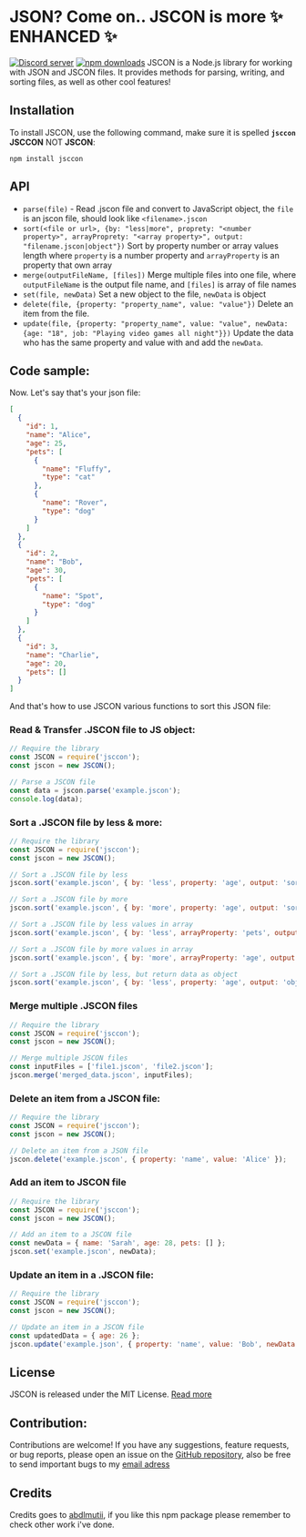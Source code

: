 # JSON? Come on.. JSCON is more ✨ ENHANCED ✨ 
<a href="https://discord.gg/NPvYAB5YCv"><img src="https://img.shields.io/discord/1077492444574261339?style=for-the-badge&color=5865F2&logo=discord&logoColor=white&label=Abdlmu'tii" alt="Discord server" /></a>
  <a href="https://www.npmjs.com/package/jsccon"><img src="https://img.shields.io/npm/dt/jsccon.svg?maxAge=3600&color=CC3534&style=for-the-badge&logo=npm" alt="npm downloads" /></a>
JSCON is a Node.js library for working with JSON and JSCON files. It provides methods for parsing, writing, and sorting files, as well as other cool features!

## Installation

To install JSCON, use the following command, make sure it is spelled **`jsccon`** **JSCCON** NOT **JSCON**:
```cli
npm install jsccon
```

## API
- `parse(file)` - Read .jscon file and convert to JavaScript object, the `file` is an jscon file, should look like `<filename>.jscon`
- `sort(<file or url>, {by: "less|more", proprety: "<number property>", arrayProprety: "<array property>", output: "filename.jscon|object"})` Sort by property number or array values length where `property` is a number property and `arrayProperty` is an property that own array
- `merge(outputFileName, [files])` Merge multiple files into one file, where `outputFileName` is the output file name, and `[files]` is array of file names
- `set(file, newData)` Set a new object to the file, `newData` is object
- `delete(file, {property: "property_name", value: "value"})` Delete an item from the file.
- `update(file, {property: "property_name", value: "value", newData: {age: "18", job: "Playing video games all night"}})` Update the data who has the same property and value with and add the `newData`.

## Code sample:
Now. Let's say that's your json file:
```json
[
  {
    "id": 1,
    "name": "Alice",
    "age": 25,
    "pets": [
      {
        "name": "Fluffy",
        "type": "cat"
      },
      {
        "name": "Rover",
        "type": "dog"
      }
    ]
  },
  {
    "id": 2,
    "name": "Bob",
    "age": 30,
    "pets": [
      {
        "name": "Spot",
        "type": "dog"
      }
    ]
  },
  {
    "id": 3,
    "name": "Charlie",
    "age": 20,
    "pets": []
  }
]
```

And that's how to use JSCON various functions to sort this JSON file:

### Read & Transfer .JSCON file to JS object:
```js
// Require the library 
const JSCON = require('jsccon');
const jscon = new JSCON();

// Parse a JSCON file
const data = jscon.parse('example.jscon');
console.log(data);
```

### Sort a .JSCON file by less & more:
```js
// Require the library 
const JSCON = require('jsccon');
const jscon = new JSCON();

// Sort a .JSCON file by less
jscon.sort('example.jscon', { by: 'less', property: 'age', output: 'sorted_data.jscon' });

// Sort a .JSCON file by more
jscon.sort('example.jscon', { by: 'more', property: 'age', output: 'sorted_data.jscon' });

// Sort a .JSCON file by less values in array
jscon.sort('example.jscon', { by: 'less', arrayProperty: 'pets', output: 'sorted_data.jscon' });

// Sort a .JSCON file by more values in array
jscon.sort('example.jscon', { by: 'more', arrayProperty: 'age', output: 'sorted_data.jscon' });

// Sort a .JSCON file by less, but return data as object
jscon.sort('example.jscon', { by: 'less', property: 'age', output: 'object' });
```

### Merge multiple .JSCON files
```js
// Require the library 
const JSCON = require('jsccon');
const jscon = new JSCON();

// Merge multiple JSCON files
const inputFiles = ['file1.jscon', 'file2.jscon'];
jscon.merge('merged_data.jscon', inputFiles);
```

### Delete an item from a JSCON file:
```js
// Require the library 
const JSCON = require('jsccon');
const jscon = new JSCON();

// Delete an item from a JSON file
jscon.delete('example.jscon', { property: 'name', value: 'Alice' });
```

### Add an item to JSCON file
```js
// Require the library 
const JSCON = require('jsccon');
const jscon = new JSCON();

// Add an item to a JSCON file
const newData = { name: 'Sarah', age: 28, pets: [] };
jscon.set('example.jscon', newData);
```

### Update an item in a .JSCON file:
```js
// Require the library 
const JSCON = require('jsccon');
const jscon = new JSCON();

// Update an item in a JSCON file
const updatedData = { age: 26 };
jscon.update('example.json', { property: 'name', value: 'Bob', newData: updatedData });
```



## License 
JSCON is released under the MIT License. [Read more](https://opensource.org/licenses/MIT)

## Contribution:
Contributions are welcome! If you have any suggestions, feature requests, or bug reports, please open an issue on the [GitHub repository](https://github.com/abdlmutii/jscon), also be free to send important bugs to my <a href="mailto:abdlmutii@outlook.com">email adress</a>
## Credits
Credits goes to [abdlmutii](https://github.com/abdlmutii), if you like this npm package please remember to check other work i've done.
